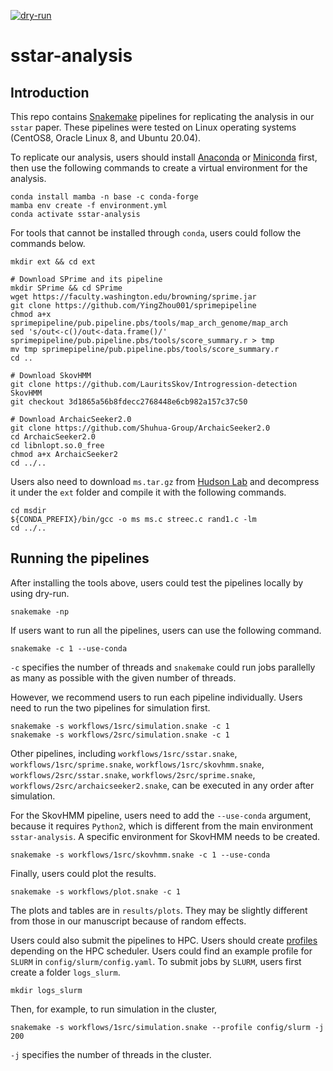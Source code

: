 [![dry-run](https://github.com/admixVIE/sstar-analysis/actions/workflows/dry-run.yml/badge.svg?branch=main)](https://github.com/admixVIE/sstar-analysis/actions)

# sstar-analysis

## Introduction

This repo contains [Snakemake](https://snakemake.readthedocs.io/en/stable/) pipelines for replicating the analysis in our `sstar` paper. These pipelines were tested on Linux operating systems (CentOS8, Oracle Linux 8, and Ubuntu 20.04).

To replicate our analysis, users should install [Anaconda](https://www.anaconda.com/) or [Miniconda](https://docs.conda.io/en/latest/miniconda.html) first, then use the following commands to create a virtual environment for the analysis.

	conda install mamba -n base -c conda-forge
	mamba env create -f environment.yml
	conda activate sstar-analysis

For tools that cannot be installed through `conda`, users could follow the commands below.

	mkdir ext && cd ext

	# Download SPrime and its pipeline
	mkdir SPrime && cd SPrime
	wget https://faculty.washington.edu/browning/sprime.jar
	git clone https://github.com/YingZhou001/sprimepipeline
	chmod a+x sprimepipeline/pub.pipeline.pbs/tools/map_arch_genome/map_arch
	sed 's/out<-c()/out<-data.frame()/' sprimepipeline/pub.pipeline.pbs/tools/score_summary.r > tmp
	mv tmp sprimepipeline/pub.pipeline.pbs/tools/score_summary.r
	cd ..

	# Download SkovHMM
	git clone https://github.com/LauritsSkov/Introgression-detection SkovHMM
	git checkout 3d1865a56b8fdecc2768448e6cb982a157c37c50

	# Download ArchaicSeeker2.0
	git clone https://github.com/Shuhua-Group/ArchaicSeeker2.0
	cd ArchaicSeeker2.0
	cd libnlopt.so.0_free
	chmod a+x ArchaicSeeker2
	cd ../..

Users also need to download `ms.tar.gz` from [Hudson Lab](http://home.uchicago.edu/~rhudson1/source/mksamples.html) and decompress it under the `ext` folder and compile it with the following commands.

	cd msdir
	${CONDA_PREFIX}/bin/gcc -o ms ms.c streec.c rand1.c -lm
	cd ../..

## Running the pipelines

After installing the tools above, users could test the pipelines locally by using dry-run.

	snakemake -np

If users want to run all the pipelines, users can use the following command.

	snakemake -c 1 --use-conda

`-c` specifies the number of threads and `snakemake` could run jobs parallelly as many as possible with the given number of threads.

However, we recommend users to run each pipeline individually. Users need to run the two pipelines for simulation first.

	snakemake -s workflows/1src/simulation.snake -c 1
	snakemake -s workflows/2src/simulation.snake -c 1

Other pipelines, including `workflows/1src/sstar.snake`, `workflows/1src/sprime.snake`, `workflows/1src/skovhmm.snake`, `workflows/2src/sstar.snake`, `workflows/2src/sprime.snake`, `workflows/2src/archaicseeker2.snake`, can be executed in any order after simulation.

For the SkovHMM pipeline, users need to add the `--use-conda` argument, because it requires `Python2`, which is different from the main environment `sstar-analysis`. A specific environment for SkovHMM needs to be created.

	snakemake -s workflows/1src/skovhmm.snake -c 1 --use-conda

Finally, users could plot the results.

	snakemake -s workflows/plot.snake -c 1

The plots and tables are in `results/plots`. They may be slightly different from those in our manuscript because of random effects.

Users could also submit the pipelines to HPC. Users should create [profiles](https://snakemake.readthedocs.io/en/stable/executing/cli.html#profiles) depending on the HPC scheduler. Users could find an example profile for `SLURM` in `config/slurm/config.yaml`. To submit jobs by `SLURM`, users first create a folder `logs_slurm`.

	mkdir logs_slurm
	
Then, for example, to run simulation in the cluster,

	snakemake -s workflows/1src/simulation.snake --profile config/slurm -j 200 

`-j` specifies the number of threads in the cluster.
